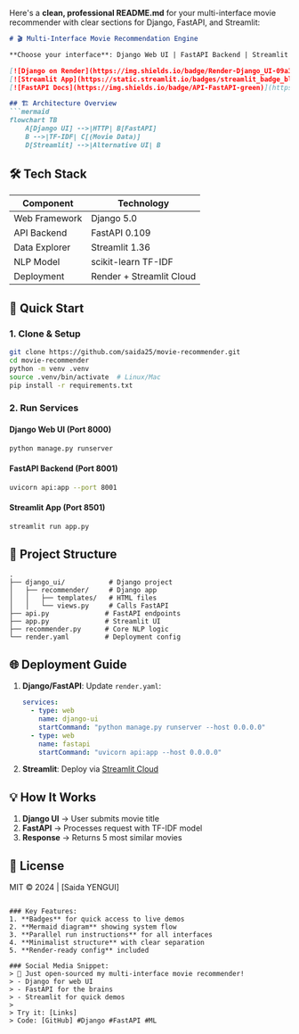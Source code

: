 Here's a **clean, professional README.md** for your multi-interface movie recommender with clear sections for Django, FastAPI, and Streamlit:

```markdown
# 🎬 Multi-Interface Movie Recommendation Engine

**Choose your interface**: Django Web UI | FastAPI Backend | Streamlit Demo

[![Django on Render](https://img.shields.io/badge/Render-Django_UI-09a3d5)](https://movie-recommender-khzw.onrender.com)
[![Streamlit App](https://static.streamlit.io/badges/streamlit_badge_black_white.svg)](https://your-app.streamlit.app)
[![FastAPI Docs](https://img.shields.io/badge/API-FastAPI-green)](https://movie-recommender-khzw.onrender.com/docs)

## 🏗️ Architecture Overview
```mermaid
flowchart TB
    A[Django UI] -->|HTTP| B[FastAPI]
    B -->|TF-IDF| C[(Movie Data)]
    D[Streamlit] -->|Alternative UI| B
```

## 🛠️ Tech Stack
| Component       | Technology              |
|----------------|-------------------------|
| Web Framework  | Django 5.0              |
| API Backend    | FastAPI 0.109           |
| Data Explorer  | Streamlit 1.36          |
| NLP Model      | scikit-learn TF-IDF     |
| Deployment     | Render + Streamlit Cloud|

## 🚀 Quick Start

### 1. Clone & Setup
```bash
git clone https://github.com/saida25/movie-recommender.git
cd movie-recommender
python -m venv .venv
source .venv/bin/activate  # Linux/Mac
pip install -r requirements.txt
```

### 2. Run Services
#### Django Web UI (Port 8000)
```bash
python manage.py runserver
```

#### FastAPI Backend (Port 8001)
```bash
uvicorn api:app --port 8001
```

#### Streamlit App (Port 8501)
```bash
streamlit run app.py
```

## 📂 Project Structure
```
.
├── django_ui/           # Django project
│   ├── recommender/     # Django app
│   │   ├── templates/   # HTML files
│   │   └── views.py     # Calls FastAPI
├── api.py              # FastAPI endpoints
├── app.py              # Streamlit UI
├── recommender.py      # Core NLP logic
└── render.yaml         # Deployment config
```

## 🌐 Deployment Guide
1. **Django/FastAPI**: Update `render.yaml`:
   ```yaml
   services:
     - type: web
       name: django-ui
       startCommand: "python manage.py runserver --host 0.0.0.0"
     - type: web 
       name: fastapi
       startCommand: "uvicorn api:app --host 0.0.0.0"
   ```
2. **Streamlit**: Deploy via [Streamlit Cloud](https://streamlit.io/cloud)

## 💡 How It Works
1. **Django UI** → User submits movie title
2. **FastAPI** → Processes request with TF-IDF model
3. **Response** → Returns 5 most similar movies

## 📜 License
MIT © 2024 | [Saida YENGUI]
```

### Key Features:
1. **Badges** for quick access to live demos
2. **Mermaid diagram** showing system flow
3. **Parallel run instructions** for all interfaces
4. **Minimalist structure** with clear separation
5. **Render-ready config** included

### Social Media Snippet:
> 🍿 Just open-sourced my multi-interface movie recommender!  
> - Django for web UI  
> - FastAPI for the brains  
> - Streamlit for quick demos  
>  
> Try it: [Links]  
> Code: [GitHub] #Django #FastAPI #ML  

